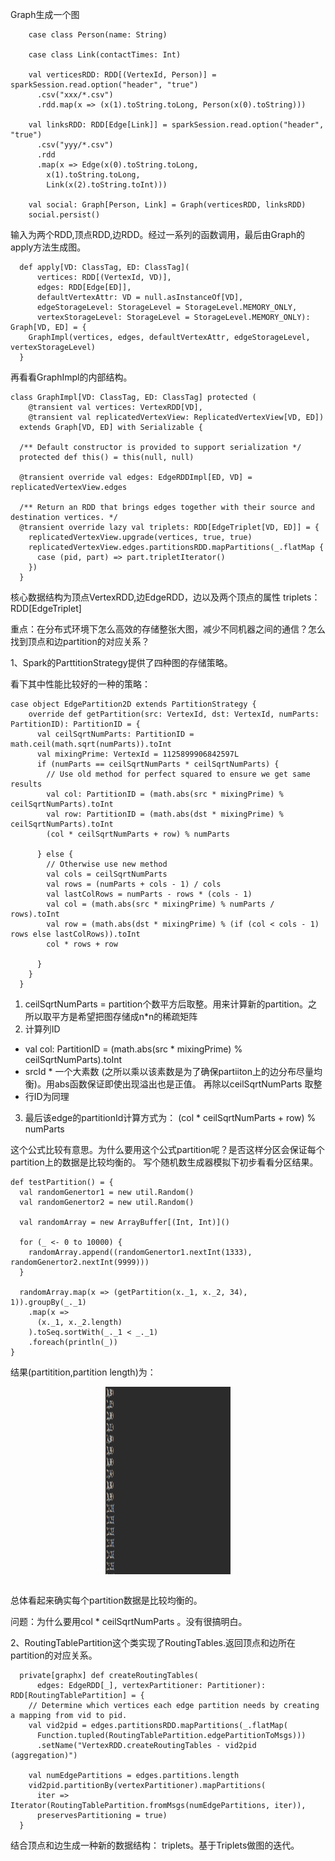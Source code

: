 Graph生成一个图

```
    case class Person(name: String)

    case class Link(contactTimes: Int)

    val verticesRDD: RDD[(VertexId, Person)] = sparkSession.read.option("header", "true")
      .csv("xxx/*.csv")
      .rdd.map(x => (x(1).toString.toLong, Person(x(0).toString)))

    val linksRDD: RDD[Edge[Link]] = sparkSession.read.option("header", "true")
      .csv("yyy/*.csv")
      .rdd
      .map(x => Edge(x(0).toString.toLong,
        x(1).toString.toLong,
        Link(x(2).toString.toInt)))

    val social: Graph[Person, Link] = Graph(verticesRDD, linksRDD)
    social.persist()
 ```
输入为两个RDD,顶点RDD,边RDD。经过一系列的函数调用，最后由Graph的apply方法生成图。

```
  def apply[VD: ClassTag, ED: ClassTag](
      vertices: RDD[(VertexId, VD)],
      edges: RDD[Edge[ED]],
      defaultVertexAttr: VD = null.asInstanceOf[VD],
      edgeStorageLevel: StorageLevel = StorageLevel.MEMORY_ONLY,
      vertexStorageLevel: StorageLevel = StorageLevel.MEMORY_ONLY): Graph[VD, ED] = {
    GraphImpl(vertices, edges, defaultVertexAttr, edgeStorageLevel, vertexStorageLevel)
  }
```


再看看GraphImpl的内部结构。
```
class GraphImpl[VD: ClassTag, ED: ClassTag] protected (
    @transient val vertices: VertexRDD[VD],
    @transient val replicatedVertexView: ReplicatedVertexView[VD, ED])
  extends Graph[VD, ED] with Serializable {

  /** Default constructor is provided to support serialization */
  protected def this() = this(null, null)

  @transient override val edges: EdgeRDDImpl[ED, VD] = replicatedVertexView.edges

  /** Return an RDD that brings edges together with their source and destination vertices. */
  @transient override lazy val triplets: RDD[EdgeTriplet[VD, ED]] = {
    replicatedVertexView.upgrade(vertices, true, true)
    replicatedVertexView.edges.partitionsRDD.mapPartitions(_.flatMap {
      case (pid, part) => part.tripletIterator()
    })
  }
```

核心数据结构为顶点VertexRDD,边EdgeRDD，边以及两个顶点的属性 triplets：RDD[EdgeTriplet]


重点：在分布式环境下怎么高效的存储整张大图，减少不同机器之间的通信？怎么找到顶点和边partition的对应关系？

1、Spark的ParttitionStrategy提供了四种图的存储策略。

看下其中性能比较好的一种的策略：

```
case object EdgePartition2D extends PartitionStrategy {
    override def getPartition(src: VertexId, dst: VertexId, numParts: PartitionID): PartitionID = {
      val ceilSqrtNumParts: PartitionID = math.ceil(math.sqrt(numParts)).toInt
      val mixingPrime: VertexId = 1125899906842597L
      if (numParts == ceilSqrtNumParts * ceilSqrtNumParts) {
        // Use old method for perfect squared to ensure we get same results
        val col: PartitionID = (math.abs(src * mixingPrime) % ceilSqrtNumParts).toInt
        val row: PartitionID = (math.abs(dst * mixingPrime) % ceilSqrtNumParts).toInt
        (col * ceilSqrtNumParts + row) % numParts

      } else {
        // Otherwise use new method
        val cols = ceilSqrtNumParts
        val rows = (numParts + cols - 1) / cols
        val lastColRows = numParts - rows * (cols - 1)
        val col = (math.abs(src * mixingPrime) % numParts / rows).toInt
        val row = (math.abs(dst * mixingPrime) % (if (col < cols - 1) rows else lastColRows)).toInt
        col * rows + row

      }
    }
  }
```

1. ceilSqrtNumParts = partition个数平方后取整。用来计算新的partition。之所以取平方是希望把图存储成n*n的稀疏矩阵
2. 计算列ID
- val col: PartitionID = (math.abs(src * mixingPrime) % ceilSqrtNumParts).toInt
- srcId * 一个大素数 (之所以乘以该素数是为了确保partiiton上的边分布尽量均衡)。用abs函数保证即使出现溢出也是正值。 再除以ceilSqrtNumParts 取整
- 行ID为同理
3. 最后该edge的partitionId计算方式为：
(col * ceilSqrtNumParts + row) % numParts

这个公式比较有意思。为什么要用这个公式partition呢？是否这样分区会保证每个partition上的数据是比较均衡的。
写个随机数生成器模拟下初步看看分区结果。

```
def testPartition() = {
  val randomGenertor1 = new util.Random()
  val randomGenertor2 = new util.Random()

  val randomArray = new ArrayBuffer[(Int, Int)]()

  for (_ <- 0 to 10000) {
    randomArray.append((randomGenertor1.nextInt(1333), randomGenertor2.nextInt(9999)))
  }

  randomArray.map(x => (getPartition(x._1, x._2, 34), 1)).groupBy(_._1)
    .map(x =>
      (x._1, x._2.length)
    ).toSeq.sortWith(_._1 < _._1)
    .foreach(println(_))
}
```

结果(partitition,partition length)为：
 <div  align="center"><img src="imgs/TestPartitionResult.png" width = "200" height = "300" alt="1.4" align="center" /></div><br>


总体看起来确实每个partition数据是比较均衡的。


问题：为什么要用col * ceilSqrtNumParts 。没有很搞明白。

2、RoutingTablePartition这个类实现了RoutingTables.返回顶点和边所在partition的对应关系。

```
  private[graphx] def createRoutingTables(
      edges: EdgeRDD[_], vertexPartitioner: Partitioner): RDD[RoutingTablePartition] = {
    // Determine which vertices each edge partition needs by creating a mapping from vid to pid.
    val vid2pid = edges.partitionsRDD.mapPartitions(_.flatMap(
      Function.tupled(RoutingTablePartition.edgePartitionToMsgs)))
      .setName("VertexRDD.createRoutingTables - vid2pid (aggregation)")

    val numEdgePartitions = edges.partitions.length
    vid2pid.partitionBy(vertexPartitioner).mapPartitions(
      iter => Iterator(RoutingTablePartition.fromMsgs(numEdgePartitions, iter)),
      preservesPartitioning = true)
  }
```

结合顶点和边生成一种新的数据结构： triplets。基于Triplets做图的迭代。